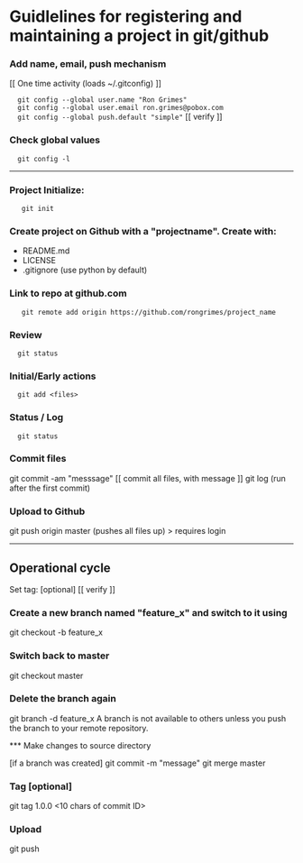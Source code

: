 # Guidlelines for registering and maintaining a project in git/github

### Add name, email, push mechanism
[[ One time activity (loads ~/.gitconfig) ]]  

`  git config --global user.name "Ron Grimes"`  
`  git config --global user.email ron.grimes@pobox.com`  
`  git config --global push.default "simple"`    [[ verify  ]]

### Check global values   
`  git config -l`

---

### Project Initialize:  
`   git init`

### Create project on Github with a "projectname". Create with:
* README.md
* LICENSE
* .gitignore (use python by default)

### Link to repo at github.com  
`   git remote add origin https://github.com/rongrimes/project_name`
   
### Review  
`  git status`

### Initial/Early actions  
`  git add <files>`

### Status / Log  
`  git status`
   
### Commit files   
   git commit -am "messsage"    [[ commit all files, with message ]]
   git log (run after the first commit)
   
### Upload to Github
   git push origin master (pushes all files up)
        > requires login	

---

## Operational cycle
Set tag: [optional]	[[ verify ]]

### Create a new branch named "feature_x" and switch to it using
   git checkout -b feature_x
### Switch back to master
   git checkout master
### Delete the branch again
   git branch -d feature_x
A branch is not available to others unless you push the branch to your remote repository.

*** Make changes to source directory

[if a branch was created]
   git commit -m "message"
   git merge master

### Tag [optional]
   git tag 1.0.0 <10 chars of commit ID>

   
### Upload
git push
